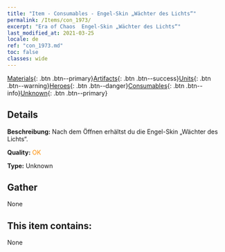 ```yaml
---
title: "Item - Consumables - Engel-Skin „Wächter des Lichts“"
permalink: /Items/con_1973/
excerpt: "Era of Chaos  Engel-Skin „Wächter des Lichts“"
last_modified_at: 2021-03-25
locale: de
ref: "con_1973.md"
toc: false
classes: wide
---
```

 [Materials](/de/Items/){: .btn .btn--primary}[Artifacts](/de/Items/Artifacts/){: .btn .btn--success}[Units](/de/Items/Units/){: .btn .btn--warning}[Heroes](/de/Items/Heroes/){: .btn .btn--danger}[Consumables](/de/Items/Consumables/){: .btn .btn--info}[Unknown](/de/Items/Unknown/){: .btn .btn--primary}

## Details
 **Beschreibung:** Nach dem Öffnen erhältst du die Engel-Skin „Wächter des Lichts“.

 **Quality:** <span style="color: #FF8C00">OK</span>

 **Type:** Unknown

## Gather

  None

## This item contains:

  None

